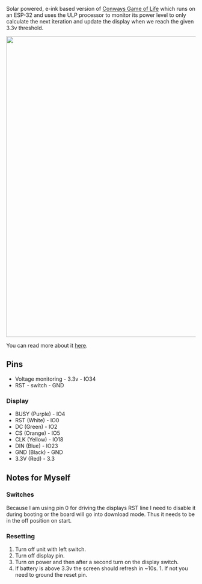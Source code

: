Solar powered, e-ink based version of [Conways Game of Life](https://en.wikipedia.org/wiki/Conway%27s_Game_of_Life) which runs on an ESP-32 and uses the ULP processor to monitor its power level to only calculate the next iteration and update the display when we reach the given 3.3v threshold.

<p align="center">
  <img width="800" src="https://github.com/davidhampgonsalves/solar-game-of-life/assets/178893/fb31dc91-b645-4bbe-a6fb-8fa406ff8aac">
</p>

You can read more about it [here](https://davidhampgonsalves.com/solar-powered-conways-game-of-life/).

## Pins
* Voltage monitoring - 3.3v - IO34
* RST - switch - GND

### Display
* BUSY (Purple) - IO4
* RST (White) - IO0
* DC (Green) - IO2
* CS (Orange) - IO5
* CLK (Yellow) - IO18
* DIN (Blue) - IO23
* GND (Black) - GND
* 3.3V (Red) - 3.3

## Notes for Myself
  ### Switches
  Because I am using pin 0 for driving the displays RST line I need to disable it during booting or the board will go into download mode. Thus it needs to be in the off position on start.

  ### Resetting
  1. Turn off unit with left switch.
  2. Turn off display pin.
  3. Turn on power and then after a second turn on the display switch.
  4. If battery is above 3.3v the screen should refresh in ~10s.
    1. If not you need to ground the reset pin.
